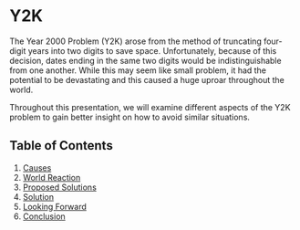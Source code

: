# Y2K

The Year 2000 Problem (Y2K) arose from the method of truncating four-digit years into two digits to save space. Unfortunately, because of this decision, dates ending in the same two digits would be indistinguishable from one another. While this may seem like small problem, it had the potential to be devastating and this caused a huge uproar throughout the world.

Throughout this presentation, we will examine different aspects of the Y2K problem to gain better insight on how to avoid similar situations.

## Table of Contents
1. [Causes](https://github.com/rpcrimi/Y2K/blob/master/markdown/causes.md)
2. [World Reaction](https://github.com/rpcrimi/Y2K/blob/master/markdown/world_reaction.md)
3. [Proposed Solutions](https://github.com/rpcrimi/Y2K/blob/master/markdown/proposed_solutions.md)
4. [Solution](https://github.com/rpcrimi/Y2K/blob/master/markdown/solution.md)
6. [Looking Forward](https://github.com/rpcrimi/Y2K/blob/master/markdown/looking_forward.md)
3. [Conclusion](https://github.com/rpcrimi/Y2K/blob/master/markdown/conclusion.md)